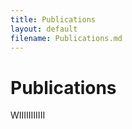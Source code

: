 ```yaml
---
title: Publications
layout: default
filename: Publications.md
--- 
```


# Publications

WIIIIIIIIIII
